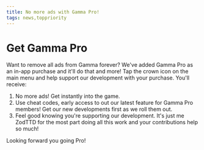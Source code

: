 ```yaml
---
title: No more ads with Gamma Pro!
tags: news,toppriority
---
```


# Get Gamma Pro

Want to remove all ads from Gamma forever? We've added Gamma Pro as an in-app purchase and it'll do that and more! Tap the crown icon on the main menu and help support our development with your purchase. You'll receive:

1. No more ads! Get instantly into the game.
2. Use cheat codes, early access to out our latest feature for Gamma Pro members! Get our new developments first as we roll them out.
3. Feel good knowing you're supporting our development. It's just me ZodTTD for the most part doing all this work and your contributions help so much!

Looking forward you going Pro!
